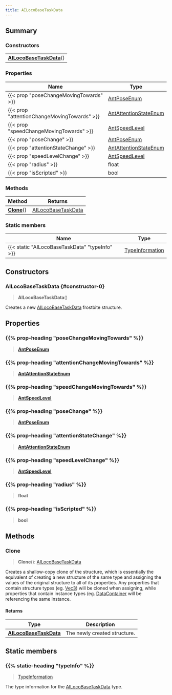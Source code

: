 ```yaml
---
title: AILocoBaseTaskData
---
```



## Summary
### Constructors
| |
| ----------- |
| **[AILocoBaseTaskData](#constructor-0)**() |

### Properties
| Name | Type |
| ---- | ---- |
| {{< prop "poseChangeMovingTowards" >}} | [AntPoseEnum](/vext/ref/fb/antposeenum) |
| {{< prop "attentionChangeMovingTowards" >}} | [AntAttentionStateEnum](/vext/ref/fb/antattentionstateenum) |
| {{< prop "speedChangeMovingTowards" >}} | [AntSpeedLevel](/vext/ref/fb/antspeedlevel) |
| {{< prop "poseChange" >}} | [AntPoseEnum](/vext/ref/fb/antposeenum) |
| {{< prop "attentionStateChange" >}} | [AntAttentionStateEnum](/vext/ref/fb/antattentionstateenum) |
| {{< prop "speedLevelChange" >}} | [AntSpeedLevel](/vext/ref/fb/antspeedlevel) |
| {{< prop "radius" >}} | float |
| {{< prop "isScripted" >}} | bool |

### Methods
| Method | Returns |
| ------ | ---- |
| **[Clone](#clone)**() | [AILocoBaseTaskData](/vext/ref/fb/ailocobasetaskdata) |

### Static members
| Name | Type |
| ---- | ---- |
| {{< static "AILocoBaseTaskData" "typeInfo" >}} | [TypeInformation](/vext/ref/shared/class/typeinformation) |

## Constructors
### AILocoBaseTaskData {#constructor-0}
> **AILocoBaseTaskData**()

Creates a new [AILocoBaseTaskData](/vext/ref/fb/ailocobasetaskdata) frostbite structure.

## Properties
### {{% prop-heading "poseChangeMovingTowards" %}}
> **[AntPoseEnum](/vext/ref/fb/antposeenum)**

### {{% prop-heading "attentionChangeMovingTowards" %}}
> **[AntAttentionStateEnum](/vext/ref/fb/antattentionstateenum)**

### {{% prop-heading "speedChangeMovingTowards" %}}
> **[AntSpeedLevel](/vext/ref/fb/antspeedlevel)**

### {{% prop-heading "poseChange" %}}
> **[AntPoseEnum](/vext/ref/fb/antposeenum)**

### {{% prop-heading "attentionStateChange" %}}
> **[AntAttentionStateEnum](/vext/ref/fb/antattentionstateenum)**

### {{% prop-heading "speedLevelChange" %}}
> **[AntSpeedLevel](/vext/ref/fb/antspeedlevel)**

### {{% prop-heading "radius" %}}
> **float**

### {{% prop-heading "isScripted" %}}
> **bool**

## Methods
### Clone
> **Clone**(): [AILocoBaseTaskData](/vext/ref/fb/ailocobasetaskdata)

Creates a shallow-copy clone of the structure, which is essentially the equivalent of creating a new structure of the same type and assigning the values of the original structure to all of its properties. Any properties that contain structure types (eg. [Vec3](/vext/ref/shared/class/vec3)) will be cloned when assigning, while properties that contain instance types (eg. [DataContainer](/vext/ref/shared/class/datacontainer) will be referencing the same instance.

#### Returns
| Type | Description |
| ---- | ----------- |
| **[AILocoBaseTaskData](/vext/ref/fb/ailocobasetaskdata)** | The newly created structure. |

## Static members
### {{% static-heading "typeInfo" %}}
> [TypeInformation](/vext/ref/shared/class/typeinformation)

The type information for the [AILocoBaseTaskData](/vext/ref/fb/ailocobasetaskdata) type.

